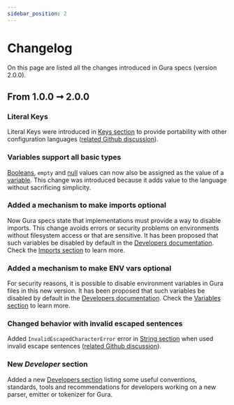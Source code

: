 ```yaml
---
sidebar_position: 2
---
```


# Changelog

On this page are listed all the changes introduced in Gura specs (version 2.0.0).


## From 1.0.0 ➞ 2.0.0


### Literal Keys

Literal Keys were introduced in [Keys section][keys-section] to provide portability with other configuration languages ([related Github discussion][discussion-literal-keys]).


### Variables support all basic types

[Booleans][boolean-section], `empty` and [null][null-section] values can now also be assigned as the value of a [variable][variables-section]. This change was introduced because it adds value to the language without sacrificing simplicity.


### Added a mechanism to make imports optional

Now Gura specs state that implementations must provide a way to disable imports. This change avoids errors or security problems on environments without filesystem access or that are sensitive. It has been proposed that such variables be disabled by default in the [Developers documentation][developers-tool-parameters]. Check the [Imports section][import-section] to learn more.


### Added a mechanism to make ENV vars optional

For security reasons, it is possible to disable environment variables in Gura files in this new version. It has been proposed that such variables be disabled by default in the [Developers documentation][developers-tool-parameters]. Check the [Variables section][variables-section] to learn more.


### Changed behavior with invalid escaped sentences

Added `InvalidEscapedCharacterError` error in [String section][string-section] when used invalid escape sentences ([related Github discussion][discussion-escape-chars]).


### New *Developer* section

Added a new [Developers section][developers-section] listing some useful conventions, standards, tools and recommendations for developers working on a new parser, emitter or tokenizer for Gura.


[keys-section]: spec#keys
[boolean-section]: spec#boolean
[null-section]: spec#null
[discussion-literal-keys]: https://github.com/gura-conf/gura/discussions/10
[import-section]: spec#imports
[variables-section]: spec#variables
[string-section]: spec#string
[discussion-escape-chars]: https://github.com/gura-conf/gura/discussions/11
[developers-section]: Developers/introduction
[developers-tool-parameters]: Developers/parsing#tool-parameters
